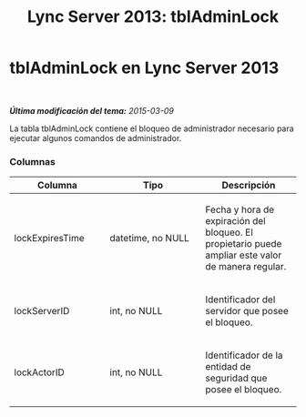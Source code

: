 ﻿---
title: 'Lync Server 2013: tblAdminLock'
TOCTitle: tblAdminLock
ms:assetid: 785a43c0-6892-474c-821c-fa9cdbeb99d8
ms:mtpsurl: https://technet.microsoft.com/es-es/library/Gg558665(v=OCS.15)
ms:contentKeyID: 48275743
ms.date: 01/07/2017
mtps_version: v=OCS.15
ms.translationtype: HT
---

# tblAdminLock en Lync Server 2013

 

_**Última modificación del tema:** 2015-03-09_

La tabla tblAdminLock contiene el bloqueo de administrador necesario para ejecutar algunos comandos de administrador.

### Columnas

<table>
<colgroup>
<col style="width: 33%" />
<col style="width: 33%" />
<col style="width: 33%" />
</colgroup>
<thead>
<tr class="header">
<th>Columna</th>
<th>Tipo</th>
<th>Descripción</th>
</tr>
</thead>
<tbody>
<tr class="odd">
<td><p>lockExpiresTime</p></td>
<td><p>datetime, no NULL</p></td>
<td><p>Fecha y hora de expiración del bloqueo. El propietario puede ampliar este valor de manera regular.</p></td>
</tr>
<tr class="even">
<td><p>lockServerID</p></td>
<td><p>int, no NULL</p></td>
<td><p>Identificador del servidor que posee el bloqueo.</p></td>
</tr>
<tr class="odd">
<td><p>lockActorID</p></td>
<td><p>int, no NULL</p></td>
<td><p>Identificador de la entidad de seguridad que posee el bloqueo.</p></td>
</tr>
</tbody>
</table>

